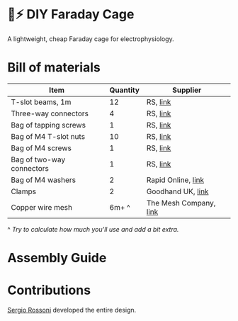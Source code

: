# 🔬⚡️ DIY Faraday Cage
A lightweight, cheap Faraday cage for electrophysiology.

# Bill of materials
| Item                      | Quantity | Supplier                                                                                                                                                                                                                                                                                                                   |
|---------------------------|----------|----------------------------------------------------------------------------------------------------------------------------------------------------------------------------------------------------------------------------------------------------------------------------------------------------------------------------|
| T-slot beams, 1m          | 12       | RS, [link](https://uk.rs-online.com/web/p/tubing-and-profile-struts/7613280)                                                                                                                                                                                                                                               |
| Three-way connectors      | 4        | RS, [link](https://uk.rs-online.com/web/p/connecting-components/7675575)                                                                                                                                                                                                                                                   |
| Bag of tapping screws     | 1        | RS, [link](https://uk.rs-online.com/web/p/connecting-components/4667304)                                                                                                                                                                                                                                                   |
| Bag of M4 T-slot nuts     | 10       | RS, [link](https://uk.rs-online.com/web/p/connecting-components/7675525)                                                                                                                                                                                                                                                   |
| Bag of M4 screws          | 1        | RS, [link](https://uk.rs-online.com/web/p/machine-screws/0560697)                                                                                                                                                                                                                                                          |
| Bag of two-way connectors | 1        | RS, [link](https://uk.rs-online.com/web/p/connecting-components/1809137)                                                                                                                                                                                                                                                   |
| Bag of M4 washers         | 2        | Rapid Online, [link](https://www.rapidonline.com/Catalogue/Search?Query=Toolcraft%20194725%20Steel%20Washers%20%20Form%20A%20DIN%209021%20M4%20Pack%20Of%20100)                                                                                                                                                            |
| Clamps                    | 2        | Goodhand UK, [link](https://www.goodhanduk.co.uk/Catalogue/Standard-Parts/Clamping-Levers-Tension-Levers-Cam-Levers/Cam-Levers/K0647-Adjustable-Cam-Levers-In-Stainless-Steel-Sizes-M3-M10/K0647-Adjustable-Cam-Levers-In-Stainless-Steel-M4-Threads/Adjustable-Cam-Lever-In-Stainless-Steel-Size-9-M4X15-K06479512004X15) |
| Copper wire mesh          | 6m+ ^     | The Mesh Company, [link](https://themeshcompany.com/product/pure-copper-99-9-woven-wire-mesh-0-263mm-hole-0-16mm-wire-60-lpi/?attribute_pa_sheet-size=5m-x-1000mm)                                                                                                                                                         |

^ *Try to calculate how much you'll use and add a bit extra.*
# Assembly Guide


# Contributions
[Sergio Rossoni](https://orcid.org/0000-0003-0709-9173) developed the entire design. 
